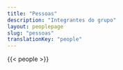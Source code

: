```yaml
---
title: "Pessoas"
description: "Integrantes do grupo"
layout: peoplepage
slug: "pessoas"
translationKey: "people"
---
```


{{< people >}}

